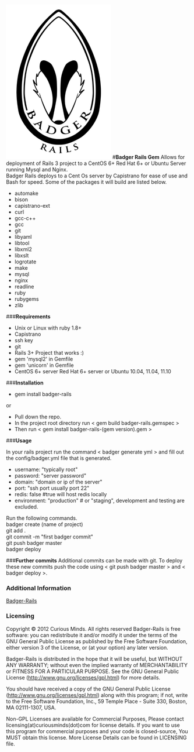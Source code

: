 ![Logo](https://github.com/curiousminds/badger-rails/raw/master/BadgerGit.png "Logo")
#**Badger Rails Gem**
Allows for deployment of Rails 3 project to a CentOS 6+ Red Hat 6+ or Ubuntu Server running Mysql and Nginx.<br>
Badger Rails deploys to a Cent Os server by Capistrano for ease of use and Bash for speed. Some of the packages it will build are listed below.

* automake
* bison
* capistrano-ext
* curl
* gcc-c++
* gcc
* git
* libyaml
* libtool
* libxml2
* libxslt
* logrotate
* make
* mysql
* nginx
* readline
* ruby
* rubygems
* zlib

###**Requirements**
* Unix or Linux with ruby 1.8+
* Capistrano
* ssh key
* git
* Rails 3+ Project that works :)
* gem 'mysql2' in Gemfile
* gem 'unicorn' in Gemfile
* CentOS 6+ server Red Hat 6+ server or Ubuntu 10.04, 11.04, 11.10

###**Installation**
* gem install badger-rails

or

* Pull down the repo.
* In the project root directory run < gem build badger-rails.gemspec >
* Then run < gem install badger-rails-(gem version).gem >

###**Usage**

In your rails project run the command < badger generate yml > and fill out the config/badger.yml file that is generated.
* username: "typically root"
* password: "server password"
* domain: "domain or ip of the server"
* port: "ssh port usually port 22"
* redis: false #true will host redis locally
* environment: "production" # or "staging", development and testing are excluded.

Run the following commands.<br>
badger create (name of project)<br>
git add .<br>
git commit -m "first badger commit"<br>
git push badger master<br>
badger deploy<br>

###**Further commits**
Additional commits can be made with git. To deploy these new commits push the code using < git push badger master > and < badger deploy >.

### Additional Information
  [Badger-Rails](https://github.com/curiousminds/badger-rails/wiki/Badger-Rails)


### Licensing
Copyright © 2012 Curious Minds. All rights reserved
Badger-Rails is free software: you can redistribute it and/or modify it under the terms of the GNU General Public License as published by the Free Software Foundation, either version 3 of the License, or (at your option) any later version.

Badger-Rails is distributed in the hope that it will be useful, but WITHOUT ANY WARRANTY; without even the implied warranty of MERCHANTABILITY or FITNESS FOR A PARTICULAR PURPOSE.
See the GNU General Public License (http://www.gnu.org/licenses/gpl.html) for more details.

You should have received a copy of the GNU General Public License (http://www.gnu.org/licenses/gpl.html) along with this program; if not, write to the Free Software Foundation, Inc.,
59 Temple Place - Suite 330, Boston, MA  02111-1307, USA.

Non-GPL Licenses are available for Commercial Purposes, Please contact licensing(at)curiousminds(dot)com for license details. If you want to use this program for commercial purposes and your code is closed-source, You MUST obtain this license. More License Details can be found in LICENSING file.

